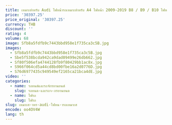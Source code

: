 ```yaml
---
title: เหมาะสําหรับ Audi ไฟหน้ารถเหมาะสําหรับ A4 ไฟหน้า 2009-2019 B8 / B9 / B10 ไฟหน้าไฟหน้ารถแสงอัตโนมัติ
price: '30397.25'
price_original: '30397.25'
currency: THB
discount: ''
rating: 4
volume: 68
image: Sfb8a5fdfb9c7443bbd958e1f735ca3c5B.jpg
images:
  - Sfb8a5fdfb9c7443bbd958e1f735ca3c5B.jpg
  - Sbe5f538bcda942ca9dad09499e26db662.jpg
  - Sf80f506efa4744128fb9f80429bb1ac8x.jpg
  - S966f064cd5a44cd8bd00fbe16a2d0776D.jpg
  - S76d6977435c949549ef2165ca21bca4dE.jpg
video: ''
categories:
  - name: รถยนต์และรถจักรยานยนต์
    slug: รถยนต-และรถจ-กรยานยนต
  - name: ไฟรถ
    slug: ไฟรถ
slug: เหมาะส-าหร-audi-ไฟหน-ารถเหมาะส
encode: oo4OV4W
lang: th
---
```

  